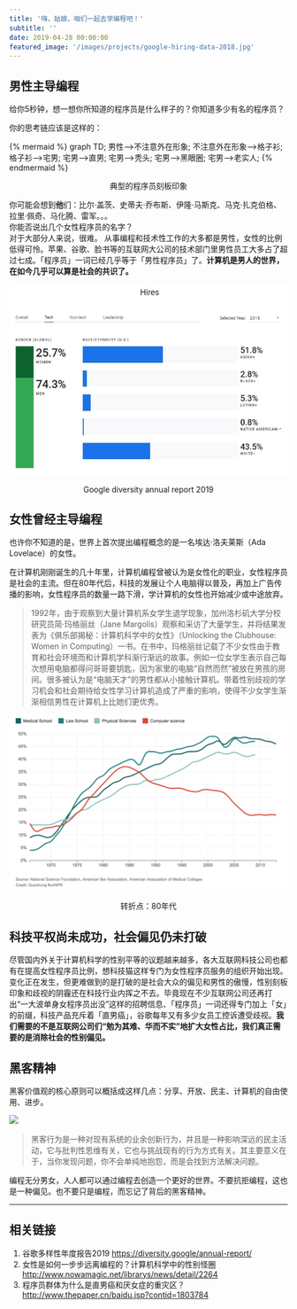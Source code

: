 ```yaml
---
title: '嗨，姑娘，咱们一起去学编程吧！'
subtitle: ''
date: 2019-04-28 00:00:00
featured_image: '/images/projects/google-hiring-data-2018.jpg'
---
```


## 男性主导编程
给你5秒钟，想一想你所知道的程序员是什么样子的？你知道多少有名的程序员？  

你的思考链应该是这样的：  

{% mermaid %}
  graph TD;
    男性-->不注意外在形象;
    不注意外在形象-->格子衫;
    格子衫-->宅男;
    宅男-->直男;
    宅男-->秃头;
    宅男-->黑眼圈;
    宅男-->老实人;
{% endmermaid %}

<div style="text-align:center">典型的程序员刻板印象</div>


你可能会想到**他**们：比尔·盖茨、史蒂夫·乔布斯、伊隆·马斯克、马克·扎克伯格、拉里·佩奇、马化腾、雷军。。。  
你能否说出几个女性程序员的名字？  
对于大部分人来说，很难。
从事编程和技术性工作的大多都是男性，女性的比例低得可怜。苹果、谷歌、脸书等的互联网大公司的技术部门里男性员工大多占了超过七成。「程序员」一词已经几乎等于「男性程序员」了。**计算机是男人的世界，在如今几乎可以算是社会的共识了。**

![Gogle hiring data](/images/projects/google-hiring-data-2018.jpg)
<div style="text-align:center">Google diversity annual report 2019</div>

## 女性曾经主导编程
也许你不知道的是，世界上首次提出编程概念的是一名埃达·洛夫莱斯（Ada Lovelace）的女性。  

在计算机刚刚诞生的几十年里，计算机编程曾被认为是女性化的职业，女性程序员是社会的主流。但在80年代后，科技的发展让个人电脑得以普及，再加上广告传播的影响，女性程序员的数量一路下滑，学计算机的女性也开始减少或中途放弃。

<blockquote>
1992年，由于观察到大量计算机系女学生退学现象，加州洛杉矶大学分校研究员简·玛格丽丝（Jane Margolis）观察和采访了大量学生，并将结果发表为《俱乐部揭秘：计算机科学中的女性》（Unlocking the Clubhouse: Women in Computing）一书。在书中，玛格丽丝记载了不少女性由于教育和社会环境而和计算机学科渐行渐远的故事。例如一位女学生表示自己每次想用电脑都得问哥哥要钥匙，因为家里的电脑“自然而然”被放在男孩的房间。很多被认为是“电脑天才”的男性都从小接触计算机。带着性别歧视的学习机会和社会期待给女性学习计算机造成了严重的影响，使得不少女学生渐渐相信男性在计算机上比她们更优秀。
</blockquote>

![Gogle hiring data](/images/projects/woman-in-computing.png)
<div style="text-align:center">转折点：80年代</div>


## 科技平权尚未成功，社会偏见仍未打破
尽管国内外关于计算机科学的性别平等的议题越来越多，各大互联网科技公司也都有在提高女性程序员比例，想科技猫这样专门为女性程序员服务的组织开始出现。变化正在发生，但更难做到的是打破的是社会大众的偏见和男性的傲慢，性别刻板印象和歧视的阴霾还在科技行业内挥之不去。毕竟现在不少互联网公司还再打出“一大波单身女程序员出没”这样的招聘信息、「程序员」一词还得专门加上「女」的前缀，科技产品充斥着「直男癌」，谷歌每年又有多少女员工控诉遭受歧视。**我们需要的不是互联网公司们“勉为其难、华而不实”地扩大女性占比，我们真正需要的是消除社会的性别偏见。**

## 黑客精神
黑客价值观的核心原则可以概括成这样几点：分享、开放、民主、计算机的自由使用、进步。

<image src="../images/projects/hacker.jpg" style="width:300px;margin: 0 auto"/>

<blockquote>
黑客行为是一种对现有系统的业余创新行为，并且是一种影响深远的民主活动，它与批判性思维有关，它也与挑战现有的行为方式有关。其主要意义在于，当你发现问题，你不会单纯地抱怨，而是会找到方法解决问题。
</blockquote>

编程无分男女，人人都可以通过编程去创造一个更好的世界。不要抗拒编程，这也是一种偏见。也不要只是编程，而忘记了背后的黑客精神。





----

## 相关链接
1. 谷歌多样性年度报告2019 <https://diversity.google/annual-report/>
2. 女性是如何一步步远离编程的？计算机科学中的性别怪圈 <http://www.nowamagic.net/librarys/news/detail/2264>
3. 程序员群体为什么是直男癌和厌女症的重灾区？ <http://www.thepaper.cn/baidu.jsp?contid=1803784>